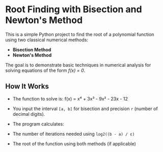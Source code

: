 # Root Finding with Bisection and Newton's Method

This is a simple Python project to find the root of a polynomial function using two classical numerical methods:

- **Bisection Method**
- **Newton's Method**

The goal is to demonstrate basic techniques in numerical analysis for solving equations of the form _f(x) = 0_.

##  How It Works

- The function to solve is: f(x) = x⁴ + 3x³ - 9x² - 23x - 12

- You input the interval `[a, b]` for bisection and precision `r` (number of decimal digits).
- The program calculates:
- The number of iterations needed using `log2((b - a) / ε)`
- The root of the function using both methods (if applicable)
